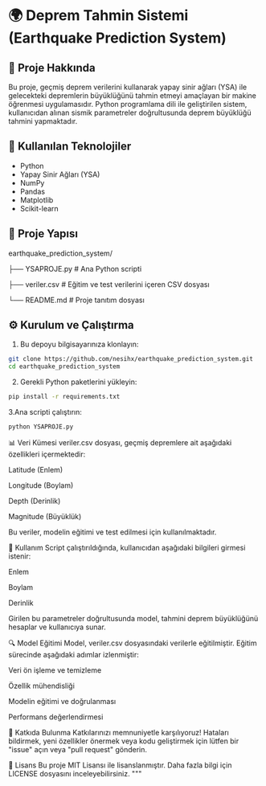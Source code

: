 # 🌍 Deprem Tahmin Sistemi (Earthquake Prediction System)

## 📌 Proje Hakkında

Bu proje, geçmiş deprem verilerini kullanarak yapay sinir ağları (YSA) ile gelecekteki depremlerin büyüklüğünü tahmin etmeyi amaçlayan bir makine öğrenmesi uygulamasıdır. Python programlama dili ile geliştirilen sistem, kullanıcıdan alınan sismik parametreler doğrultusunda deprem büyüklüğü tahmini yapmaktadır.

## 🧠 Kullanılan Teknolojiler

- Python
- Yapay Sinir Ağları (YSA)
- NumPy
- Pandas
- Matplotlib
- Scikit-learn

## 📁 Proje Yapısı

earthquake_prediction_system/

├── YSAPROJE.py # Ana Python scripti

├── veriler.csv # Eğitim ve test verilerini içeren CSV dosyası

└── README.md # Proje tanıtım dosyası

## ⚙️ Kurulum ve Çalıştırma
1. Bu depoyu bilgisayarınıza klonlayın:

```bash
git clone https://github.com/nesihx/earthquake_prediction_system.git
cd earthquake_prediction_system 
```

2. Gerekli Python paketlerini yükleyin:
```bash
pip install -r requirements.txt 
```
3.Ana scripti çalıştırın:
```bash
python YSAPROJE.py  
```
📊 Veri Kümesi
veriler.csv dosyası, geçmiş depremlere ait aşağıdaki özellikleri içermektedir:

Latitude (Enlem)

Longitude (Boylam)

Depth (Derinlik)

Magnitude (Büyüklük)

Bu veriler, modelin eğitimi ve test edilmesi için kullanılmaktadır.

🚀 Kullanım
Script çalıştırıldığında, kullanıcıdan aşağıdaki bilgileri girmesi istenir:

Enlem

Boylam

Derinlik

Girilen bu parametreler doğrultusunda model, tahmini deprem büyüklüğünü hesaplar ve kullanıcıya sunar.

🔍 Model Eğitimi
Model, veriler.csv dosyasındaki verilerle eğitilmiştir. Eğitim sürecinde aşağıdaki adımlar izlenmiştir:

Veri ön işleme ve temizleme

Özellik mühendisliği

Modelin eğitimi ve doğrulanması

Performans değerlendirmesi

🤝 Katkıda Bulunma
Katkılarınızı memnuniyetle karşılıyoruz! Hataları bildirmek, yeni özellikler önermek veya kodu geliştirmek için lütfen bir "issue" açın veya "pull request" gönderin.

📄 Lisans
Bu proje MIT Lisansı ile lisanslanmıştır. Daha fazla bilgi için LICENSE dosyasını inceleyebilirsiniz.
"""

